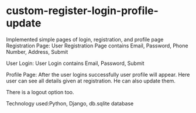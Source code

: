 # custom-register-login-profile-update

Implemented simple pages of login, registration, and profile page
Registration Page:
User Registration Page contains Email, Password, Phone Number, Address, Submit

User Login:
User Login contains Email, Password, Submit

Profile Page:
After the user logins successfully user profile will appear. Here user can see all details given at registration. He can also update them.

There is a logout option too.


Technology used:Python, Django, db.sqlite database
